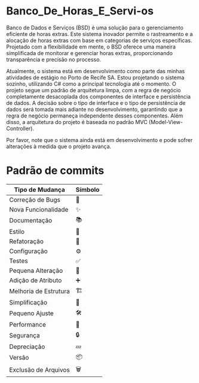 # Banco_De_Horas_E_Servi-os

Banco de Dados e Serviços (BSD) é uma solução para o gerenciamento eficiente de horas extras. Este sistema inovador permite o rastreamento e a alocação de horas extras com base em categorias de serviços específicas. Projetado com a flexibilidade em mente, o BSD oferece uma maneira simplificada de monitorar e gerenciar horas extras, proporcionando transparência e precisão no processo.

Atualmente, o sistema está em desenvolvimento como parte das minhas atividades de estágio no Porto de Recife SA. Estou projetando o sistema sozinho, utilizando C# como a principal tecnologia até o momento. O projeto segue um padrão de arquitetura limpa, com a regra de negócio completamente desacoplada dos componentes de interface e persistência de dados. A decisão sobre o tipo de interface e o tipo de persistência de dados será tomada mais adiante no desenvolvimento, garantindo que a regra de negócio permaneça independente desses componentes. Além disso, a arquitetura do projeto é baseada no padrão MVC (Model-View-Controller).

Por favor, note que o sistema ainda está em desenvolvimento e pode sofrer alterações à medida que o projeto avança.

# Padrão de commits 
| Tipo de Mudança        | Símbolo  |
|------------------------|--------|
| Correção de Bugs       | 🐛 | 
| Nova Funcionalidade    | ✨ |
| Documentação           | 📚 |
| Estilo                 | 🎨 |
| Refatoração            | 🔨 |
| Configuração           | ⚙️ |
| Testes                 | ✅ |
| Pequena Alteração      | 🔄 |
| Adição de Atributo     | ➕ |
| Melhoria de Estrutura  | 🏗️ |
| Simplificação          | 🎯 |
| Pequeno Ajuste         | 🛠️ |
| Performance            | 🚀 |
| Segurança              | 🔒 |
| Depreciação            | 💤 |
| Versão                 | 📦 |
| Exclusão de Arquivos   | 🗑️ |
